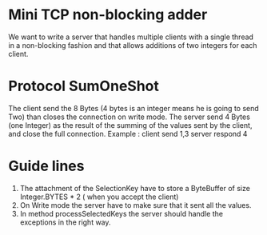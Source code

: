 # Mini TCP non-blocking adder
We want to write a server that handles multiple clients with a single thread
in a non-blocking fashion and that allows additions of two integers for each client.

# Protocol SumOneShot
The client send the 8 Bytes (4 bytes is an integer means he is going to send Two) than closes the connection on write
mode.
The server send 4 Bytes (one Integer) as the result of the summing of the values sent by the client, and close the full
connection.
Example : 
client send 1,3 
server respond 4

# Guide lines
1. The attachment of the SelectionKey have to store a ByteBuffer of size Integer.BYTES * 2 ( when you accept the client)
2. On Write mode the server have to make sure that it sent all the values.
3. In method processSelectedKeys the server should handle the exceptions in the right way.


